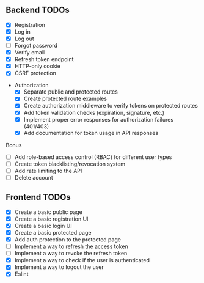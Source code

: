 ## Backend TODOs

- [x] Registration
- [x] Log in
- [x] Log out
- [ ] Forgot password
- [x] Verify email
- [x] Refresh token endpoint
- [x] HTTP-only cookie
- [x] CSRF protection
- Authorization
  - [x] Separate public and protected routes
  - [x] Create protected route examples
  - [x] Create authorization middleware to verify tokens on protected routes
  - [x] Add token validation checks (expiration, signature, etc.)
  - [x] Implement proper error responses for authorization failures (401/403)
  - [x] Add documentation for token usage in API responses

Bonus

- [ ] Add role-based access control (RBAC) for different user types
- [ ] Create token blacklisting/revocation system
- [ ] Add rate limiting to the API
- [ ] Delete account

## Frontend TODOs

- [x] Create a basic public page
- [x] Create a basic registration UI
- [x] Create a basic login UI
- [x] Create a basic protected page
- [x] Add auth protection to the protected page
- [ ] Implement a way to refresh the access token
- [ ] Implement a way to revoke the refresh token
- [x] Implement a way to check if the user is authenticated
- [x] Implement a way to logout the user
- [x] Eslint
